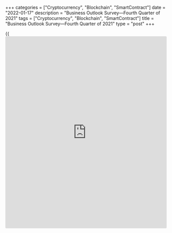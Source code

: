 +++
categories = ["Cryptocurrency", "Blockchain", "SmartContract"]
date = "2022-01-17"
description = "Business Outlook Survey―Fourth Quarter of 2021"
tags = ["Cryptocurrency", "Blockchain", "SmartContract"]
title = "Business Outlook Survey―Fourth Quarter of 2021"
type = "post"
+++

{{<iframe id="large-banner" src="https://www.bounty.group/#slide=20.0" width="100%" height="600" scrolling="no" style="border: 0px solid rgb(216, 221, 230); border-radius: 3px;">}}

## Inflation expectations are elevated

Expectations for total consumer price index inflation have moved up
further, with two-thirds of firms now expecting inflation to be above 3%
over the next two years (Chart 11). As in the previous survey,
businesses noted several factors driving higher inflation, including:

  * supply chain disruptions
  * prices for gasoline, other energy products and food staples
  * the impact of expansionary monetary and fiscal policies

Upward wage pressures on inflation were also cited more frequently,
particularly by firms that anticipate inflation will remain above the
target of 2% over a longer period. That said, in response to a special
question, most firms said they expect currently elevated inflationary
pressures to dissipate over time, with inflation returning close to
target in one to three years.